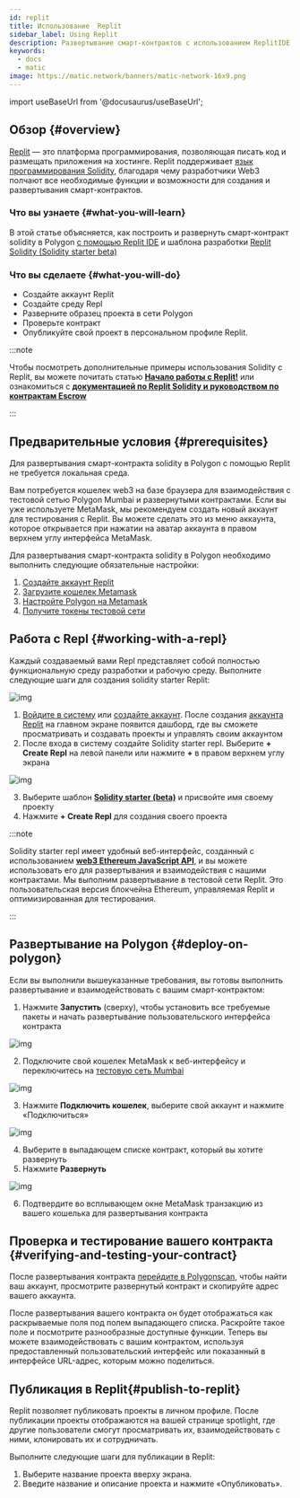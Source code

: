 ```yaml
---
id: replit
title: Использование  Replit
sidebar_label: Using Replit
description: Развертывание смарт-контрактов с использованием ReplitIDE.
keywords:
  - docs
  - matic
image: https://matic.network/banners/matic-network-16x9.png
---
```


import useBaseUrl from '@docusaurus/useBaseUrl';

## Обзор {#overview}

[Replit](https://docs.replit.com/tutorials/01-introduction-to-the-repl-it-ide) — это платформа программирования, позволяющая писать код и размещать приложения на хостинге. Replit поддерживает [язык программирования Solidity](https://replit.com/@replit/Solidity-starter-beta?v=1), благодаря чему разработчики Web3 полчают все необходимые функции и возможности для создания и развертывания смарт-контрактов.

### Что вы узнаете {#what-you-will-learn}

В этой статье объясняется, как построить и развернуть смарт-контракт solidity в Polygon [с помощью Replit IDE](https://replit.com/signup) и шаблона разработки [Replit Solidity (Solidity starter beta)](https://replit.com/@replit/Solidity-starter-beta?v=1)

### Что вы сделаете {#what-you-will-do}
- Создайте аккаунт Replit
- Создайте среду Repl
- Разверните образец проекта в сети Polygon
- Проверьте контракт
- Опубликуйте свой проект в персональном профиле Replit.

:::note

Чтобы посмотреть дополнительные примеры использования Solidity с Replit, вы можете почитать статью <ins>**[Начало работы с Replit!](https://blog.replit.com/solidity)**</ins> или ознакомиться с <ins>**[документацией по Replit Solidity и руководством по контрактам Escrow](https://docs.replit.com/tutorials/33-escrow-contract-with-solidity)**</ins>

:::

## Предварительные условия {#prerequisites}

Для развертывания смарт-контракта solidity в Polygon с помощью Replit не требуется локальная среда.

Вам потребуется кошелек web3 на базе браузера для взаимодействия с тестовой сетью Polygon Mumbai и развернутыми контрактами. Если вы уже используете MetaMask, мы рекомендуем создать новый аккаунт для тестирования с Replit. Вы можете сделать это из меню аккаунта, которое открывается при нажатии на аватар аккаунта в правом верхнем углу интерфейса MetaMask.

Для развертывания смарт-контракта solidity в Polygon необходимо выполнить следующие обязательные настройки:

1. [Создайте аккаунт Replit](https://replit.com/signup)
2. [Загрузите кошелек Metamask](https://docs.polygon.technology/docs/develop/metamask/hello/)
3. [Настройте Polygon на Metamask](https://docs.polygon.technology/docs/develop/metamask/config-polygon-on-metamask/)
4. [Получите токены тестовой сети](https://faucet.polygon.technology)

## Работа с Repl {#working-with-a-repl}

Каждый создаваемый вами Repl представляет собой полностью функциональную среду разработки и рабочую среду. Выполните следующие шаги для создания solidity starter Replit:

![img](/img/replit/dashboard.png)

1. [Войдите в систему](https://replit.com/login) или [создайте аккаунт](https://replit.com/signup). После создания [аккаунта Replit](https://docs.replit.com/tutorials/01-introduction-to-the-repl-it-ide) на главном экране появится дашборд, где вы сможете просматривать и создавать проекты и управлять своим аккаунтом
2. После входа в систему создайте Solidity starter repl. Выберите  **+ Create Repl** на левой панели или нажмите **+** в правом верхнем углу экрана

![img](/img/replit/solidity.png)

3. Выберите шаблон [**Solidity starter (beta)**](https://replit.com/@replit/Solidity-starter-beta?v=1) и присвойте имя своему проекту
4. Нажмите **+ Create Repl** для создания своего проекта

:::note

Solidity starter repl имеет удобный веб-интерфейс, созданный с использованием <ins>**[web3 Ethereum JavaScript API](https://web3js.readthedocs.io/en/v1.5.2/)**</ins>, и вы можете использовать его для развертывания и взаимодействия с нашими контрактами. Мы выполним развертывание в тестовой сети Replit. Это пользовательская версия блокчейна Ethereum, управляемая Replit и оптимизированная для тестирования.

:::

## Развертывание на Polygon {#deploy-on-polygon}

Если вы выполнили вышеуказанные требования, вы готовы выполнить развертывание и взаимодействовать с вашим смарт-контрактом:

1. Нажмите **Запустить** (сверху), чтобы установить все требуемые пакеты и начать развертывание пользовательского интерфейса контракта

![img](/img/replit/run.png)

2. Подключите свой кошелек MetaMask к веб-интерфейсу и переключитесь на [тестовую сеть Mumbai](https://docs.polygon.technology/docs/integrate/network/)

![img](/img/replit/connect.png)

3. Нажмите **Подключить кошелек**, выберите свой аккаунт и нажмите «Подключиться»

![img](/img/replit/deploy-list.png)

4. Выберите в выпадающем списке контракт, который вы хотите развернуть
5. Нажмите **Развернуть**

![img](/img/replit/metamask.png)

6. Подтвердите во всплывающем окне MetaMask транзакцию из вашего кошелька для развертывания контракта

## Проверка и тестирование вашего контракта {#verifying-and-testing-your-contract}
После развертывания контракта [перейдите в Polygonscan](https://mumbai.polygonscan.com/), чтобы найти ваш аккаунт, просмотрите развернутый контракт и скопируйте адрес вашего аккаунта.

После развертывания вашего контракта он будет отображаться как раскрываемые поля под полем выпадающего списка. Раскройте такое поле и посмотрите разнообразные доступные функции. Теперь вы можете взаимодействовать с вашим контрактом, используя предоставленный пользовательский интерфейс или показанный в интерфейсе URL-адрес, которым можно поделиться.

## Публикация в Replit​ {#publish-to-replit}

Replit позволяет публиковать проекты в личном профиле. После публикации проекты отображаются на вашей странице spotlight, где другие пользователи смогут просматривать их, взаимодействовать с ними, клонировать их и сотрудничать.

Выполните следующие шаги для публикации в Replit:
1. Выберите название проекта вверху экрана.
2. Введите название и описание проекта и нажмите «Опубликовать».
